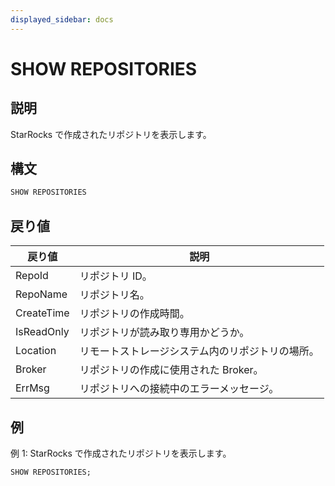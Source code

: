 ```yaml
---
displayed_sidebar: docs
---
```


# SHOW REPOSITORIES

## 説明

StarRocks で作成されたリポジトリを表示します。

## 構文

```SQL
SHOW REPOSITORIES
```

## 戻り値

| **戻り値** | **説明**                                          |
| ---------- | ------------------------------------------------- |
| RepoId     | リポジトリ ID。                                   |
| RepoName   | リポジトリ名。                                    |
| CreateTime | リポジトリの作成時間。                            |
| IsReadOnly | リポジトリが読み取り専用かどうか。                |
| Location   | リモートストレージシステム内のリポジトリの場所。  |
| Broker     | リポジトリの作成に使用された Broker。             |
| ErrMsg     | リポジトリへの接続中のエラーメッセージ。          |

## 例

例 1: StarRocks で作成されたリポジトリを表示します。

```SQL
SHOW REPOSITORIES;
```